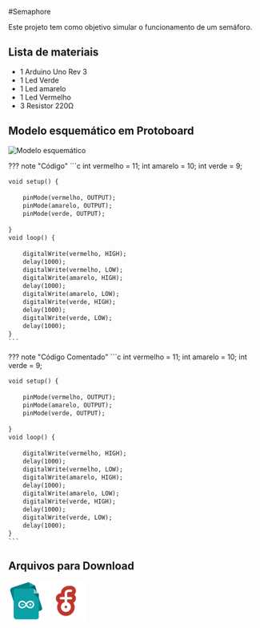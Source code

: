#Semaphore

Este projeto tem como objetivo simular o funcionamento de um semáforo.

## Lista de materiais

 - 1 Arduino Uno Rev 3
 - 1 Led Verde
 - 1 Led amarelo
 - 1 Led Vermelho
 - 3 Resistor 220Ω

## Modelo esquemático em Protoboard

![Modelo esquemático](../arq/)

??? note "Código"
    ```c
    int vermelho = 11;
    int amarelo = 10; 
    int verde = 9; 

    void setup() {

        pinMode(vermelho, OUTPUT); 
        pinMode(amarelo, OUTPUT); 
        pinMode(verde, OUTPUT);

    }
    void loop() {

        digitalWrite(vermelho, HIGH); 
        delay(1000); 
        digitalWrite(vermelho, LOW);
        digitalWrite(amarelo, HIGH);
        delay(1000);
        digitalWrite(amarelo, LOW);
        digitalWrite(verde, HIGH);
        delay(1000);
        digitalWrite(verde, LOW);
        delay(1000);
    }
    ```

??? note "Código Comentado"
    ```c
    int vermelho = 11;
    int amarelo = 10; 
    int verde = 9; 

    void setup() {

        pinMode(vermelho, OUTPUT); 
        pinMode(amarelo, OUTPUT); 
        pinMode(verde, OUTPUT);

    }
    void loop() {

        digitalWrite(vermelho, HIGH); 
        delay(1000); 
        digitalWrite(vermelho, LOW);
        digitalWrite(amarelo, HIGH);
        delay(1000);
        digitalWrite(amarelo, LOW);
        digitalWrite(verde, HIGH);
        delay(1000);
        digitalWrite(verde, LOW);
        delay(1000);
    }
    ```
## Arquivos para Download

[![Arquivo ino](../arq/ino.png)](../arq/)          [![Arquivo fzz](../arq/fzz.png)](../arq/)
